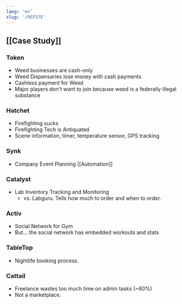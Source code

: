 ```yaml
---
lang: 'en'
slug: '/9EF57E'
---
```


## [[Case Study]]

### Token

- Weed businesses are cash-only
- Weed Dispensaries lose money with cash payments
- Cashless payment for Weed
- Major players don't want to join because weed is a federally illegal substance

### Hatchet

- Firefighting sucks
- Firefighting Tech is Antiquated
- Scene information, timer, temperature sensor, GPS tracking

### Synk

- Company Event Planning [[Automation]]

### Catalyst

- Lab Inventory Tracking and Monitoring
  - vs. Labguru. Tells how much to order and when to order.

### Activ

- Social Network for Gym
- But... the social network has embedded workouts and stats

### TableTop

- Nightlife booking process.

### Cattail

- Freelance wastes too much time on admin tasks (~60%)
- Not a marketplace.
